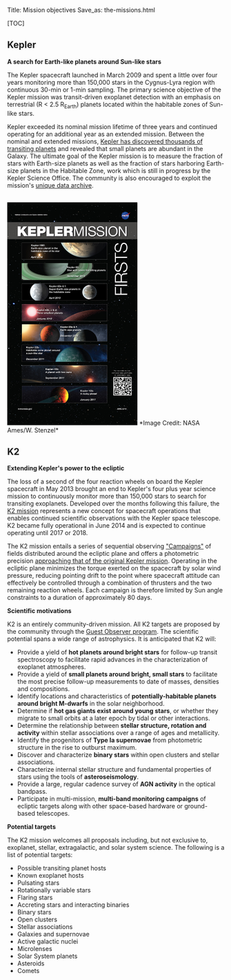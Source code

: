 Title: Mission objectives
Save_as: the-missions.html

[TOC]

## Kepler
**A search for Earth-like planets around Sun-like stars**

The Kepler spacecraft launched in March 2009 and spent a little over
four years monitoring more than 150,000 stars in the Cygnus-Lyra region with continuous 30-min
or 1-min sampling.  The primary science objective of the Kepler
mission was transit-driven exoplanet detection with an emphasis on
terrestrial (R
< 2.5 R<sub>Earth</sub>) planets located within the habitable zones of Sun-like
stars.

Kepler exceeded its nominal mission lifetime of three years
and continued operating for an additional year as an extended
mission. Between the nominal and extended missions, [Kepler has discovered thousands of transiting
planets](the-science.html#science-from-kepler) and revealed that small
planets are abundant in the Galaxy.  The ultimate goal of the Kepler
mission is to measure the fraction of stars with Earth-size
planets as well as the fraction of stars harboring Earth-size planets
in the Habitable Zone, work which is still in progress by the Kepler
Science Office. The community is also encouraged to exploit the mission's [unique data archive](data-releases.html).

<br/>

<img class="img-responsive" style="max-width:60%;" src="images/Kepler_ExoDISC.jpg">
*Image Credit: NASA Ames/W. Stenzel*

<br/>

## K2
**Extending Kepler's power to the ecliptic**

The loss of a second of the four reaction wheels on board the Kepler 
spacecraft in May 2013 brought an end to Kepler's four plus year science 
mission to continuously monitor more than 150,000 stars to search for
transiting exoplanets.  Developed over the months following this failure, 
the [K2 mission](http://adsabs.harvard.edu/abs/2014PASP..126..398H) represents a new concept for spacecraft operations 
that enables continued scientific observations 
with the Kepler space telescope. K2 became fully operational in June
2014 and is expected to continue operating until 2017 or 2018.

The K2 mission entails a series of sequential observing
<a href="k2-fields.html">"Campaigns"</a> 
of fields distributed around the ecliptic plane 
and offers a photometric precision <a
href="k2-photometric-performance.html#photometric-performance">approaching that 
of the original Kepler mission</a>. Operating in the ecliptic plane minimizes the torque exerted 
on the spacecraft by solar wind pressure, 
reducing pointing drift to the point where spacecraft attitude 
can effectively be controlled through a combination of thrusters 
and the two remaining reaction wheels. Each campaign is therefore limited by Sun angle constraints 
to a duration of approximately 80 days. 

**Scientific motivations**

K2 is an entirely community-driven mission.
All K2 targets are proposed by the community through the
[Guest Observer program](k2-proposing-targets.html).  The scientific potential spans a wide range of astrophysics.
It is anticipated that K2 will:

* Provide a yield of **hot planets around bright stars** for follow-up transit 
spectroscopy to facilitate rapid advances in the characterization of exoplanet atmospheres.
* Provide a yield of **small planets around bright, small stars** to facilitate the most precise follow-up measurements to date
of masses, densities and compositions.
* Identify locations and characteristics of **potentially-habitable planets
around bright M-dwarfs** in the solar neighborhood.
* Determine if **hot gas giants exist around young stars**,
or whether they migrate to small orbits at a later epoch
by tidal or other interactions.
* Determine the relationship between **stellar structure, rotation and activity** 
within stellar associations over a range of ages and metallicity.
* Identify the progenitors of **Type Ia supernovae**
from photometric structure in the rise to outburst maximum.
* Discover and characterize **binary stars** within open clusters and stellar associations.
* Characterize internal stellar structure and fundamental properties of stars using the tools of **asteroseismology**.
* Provide a large, regular cadence survey of **AGN activity** 
in the optical bandpass.
* Participate in multi-mission, **multi-band monitoring campaigns**
of ecliptic targets along with other space-based hardware or ground-based telescopes.

**Potential targets**

The K2 mission
welcomes all proposals including, but not exclusive to, exoplanet,
stellar, extragalactic, and solar system science. The following is a
list of potential targets:

<ul>
<li>Possible transiting planet hosts</li>
<li>Known exoplanet hosts</li>
<li>Pulsating stars</li>
<li>Rotationally variable stars</li>
<li>Flaring stars</li>
<li>Accreting stars and interacting binaries</li>
<li>Binary stars</li>
<li>Open clusters</li>
<li>Stellar associations</li>
<li>Galaxies and supernovae</li>
<li>Active galactic nuclei</li>
<li>Microlenses</li>
<li>Solar System planets</li>
<li>Asteroids</li>
<li>Comets</li>
</ul>
